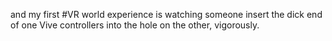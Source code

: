 and my first #VR world experience is watching someone insert the dick end of one Vive controllers into the hole on the other, vigorously.